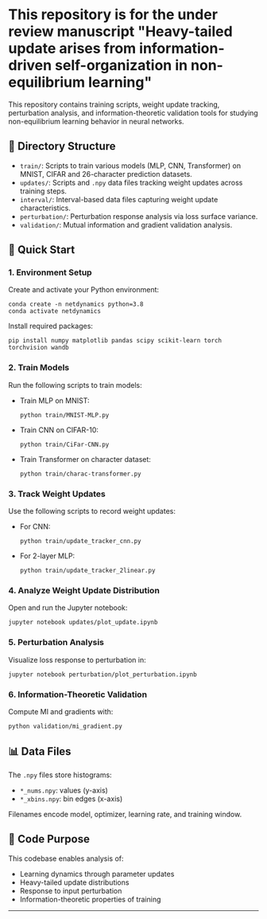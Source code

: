 # This repository is for the under review manuscript "Heavy-tailed update arises from information-driven self-organization in non-equilibrium learning"


This repository contains training scripts, weight update tracking, perturbation analysis, and information-theoretic validation tools for studying non-equilibrium learning behavior in neural networks.

## 📁 Directory Structure

- `train/`: Scripts to train various models (MLP, CNN, Transformer) on MNIST, CIFAR and 26-character prediction datasets.
- `updates/`: Scripts and `.npy` data files tracking weight updates across training steps.
- `interval/`: Interval-based data files capturing weight update characteristics.
- `perturbation/`: Perturbation response analysis via loss surface variance.
- `validation/`: Mutual information and gradient validation analysis.

## 🚀 Quick Start

### 1. Environment Setup

Create and activate your Python environment:

    conda create -n netdynamics python=3.8
    conda activate netdynamics

Install required packages:

    pip install numpy matplotlib pandas scipy scikit-learn torch torchvision wandb

### 2. Train Models

Run the following scripts to train models:

- Train MLP on MNIST:

      python train/MNIST-MLP.py

- Train CNN on CIFAR-10:

      python train/CiFar-CNN.py

- Train Transformer on character dataset:

      python train/charac-transformer.py

### 3. Track Weight Updates

Use the following scripts to record weight updates:

- For CNN:

      python train/update_tracker_cnn.py

- For 2-layer MLP:

      python train/update_tracker_2linear.py

### 4. Analyze Weight Update Distribution

Open and run the Jupyter notebook:

    jupyter notebook updates/plot_update.ipynb

### 5. Perturbation Analysis

Visualize loss response to perturbation in:

    jupyter notebook perturbation/plot_perturbation.ipynb

### 6. Information-Theoretic Validation

Compute MI and gradients with:

    python validation/mi_gradient.py

## 📊 Data Files

The `.npy` files store histograms:

- `*_nums.npy`: values (y-axis)
- `*_xbins.npy`: bin edges (x-axis)

Filenames encode model, optimizer, learning rate, and training window.

## 🧠 Code Purpose

This codebase enables analysis of:

- Learning dynamics through parameter updates
- Heavy-tailed update distributions
- Response to input perturbation
- Information-theoretic properties of training

---
